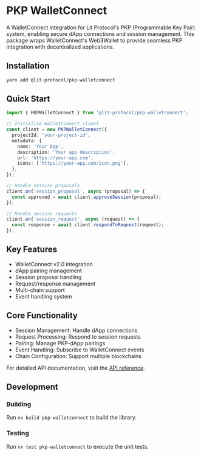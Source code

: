 # PKP WalletConnect

A WalletConnect integration for Lit Protocol's PKP (Programmable Key Pair) system, enabling secure dApp connections and session management. This package wraps WalletConnect's Web3Wallet to provide seamless PKP integration with decentralized applications.

## Installation

```bash
yarn add @lit-protocol/pkp-walletconnect
```

## Quick Start

```typescript
import { PKPWalletConnect } from '@lit-protocol/pkp-walletconnect';

// Initialize WalletConnect client
const client = new PKPWalletConnect({
  projectId: 'your-project-id',
  metadata: {
    name: 'Your App',
    description: 'Your app description',
    url: 'https://your-app.com',
    icons: ['https://your-app.com/icon.png'],
  },
});

// Handle session proposals
client.on('session_proposal', async (proposal) => {
  const approved = await client.approveSession(proposal);
});

// Handle session requests
client.on('session_request', async (request) => {
  const response = await client.respondToRequest(request);
});
```

## Key Features

- WalletConnect v2.0 integration
- dApp pairing management
- Session proposal handling
- Request/response management
- Multi-chain support
- Event handling system

## Core Functionality

- Session Management: Handle dApp connections
- Request Processing: Respond to session requests
- Pairing: Manage PKP-dApp pairings
- Event Handling: Subscribe to WalletConnect events
- Chain Configuration: Support multiple blockchains

For detailed API documentation, visit the [API reference](https://docs.lit-js-sdk-v2.litprotocol.com/modules/pkp_walletconnect_src.html).

## Development

### Building

Run `nx build pkp-walletconnect` to build the library.

### Testing

Run `nx test pkp-walletconnect` to execute the unit tests.
